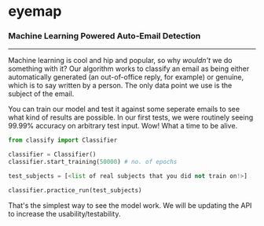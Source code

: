 # eyemap
### Machine Learning Powered Auto-Email Detection

___

Machine learning is cool and hip and popular, so why *wouldn't* we do something with it? Our algorithm works to classify an email
as being either automatically generated (an out-of-office reply, for example) or genuine, which is to say written by a person. The only
data point we use is the subject of the email.

You can train our model and test it against some seperate emails to see what kind of results are possible. In our first tests, we were routinely
seeing 99.99% accuracy on arbitrary test input. Wow! What a time to be alive.

```python
from classify import Classifier

classifier = Classifier()
classifier.start_training(50000) # no. of epochs

test_subjects = [<list of real subjects that you did not train on!>]

classifier.practice_run(test_subjects)
```

That's the simplest way to see the model work. We will be updating the API to increase the usability/testability.
